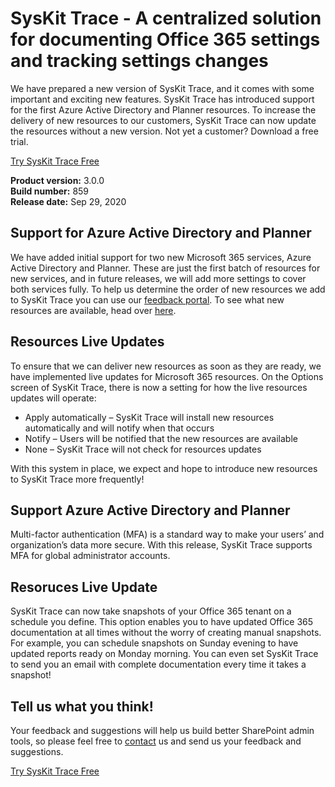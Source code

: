 # SysKit Trace - A centralized solution for documenting Office 365 settings and tracking settings changes


We have prepared a new version of SysKit Trace, and it comes with some important and exciting new features. SysKit Trace has introduced support for the first Azure Active Directory and Planner resources. To increase the delivery of new resources to our customers, SysKit Trace can now update the resources without a new version. Not yet a customer? Download a free trial.

[Try SysKit Trace Free](https://www.syskit.com/products/trace/download/)

**Product version:** 3.0.0  
**Build number:** 859  
**Release date:** Sep 29, 2020



## Support for Azure Active Directory and Planner

We have added initial support for two new Microsoft 365 services, Azure Active Directory and Planner. These are just the first batch of resources for new services, and in future releases, we will add more settings to cover both services fully. To help us determine the order of new resources we add to SysKit Trace you can use our [feedback portal](https://feedback.syskit.com/?project=TRACE). To see what new resources are available, head over [here](../report-overview).

## Resources Live Updates

To ensure that we can deliver new resources as soon as they are ready, we have implemented live updates for Microsoft 365 resources. On the Options screen of SysKit Trace, there is now a setting for how the live resources updates will operate:
- Apply automatically – SysKit Trace will install new resources automatically and will notify when that occurs
- Notify – Users will be notified that the new resources are available
- None – SysKit Trace will not check for resources updates

With this system in place, we expect and hope to introduce new resources to SysKit Trace more frequently!


## Support Azure Active Directory and Planner

Multi-factor authentication (MFA) is a standard way to make your users’ and organization’s data more secure. With this release, SysKit Trace supports MFA for global administrator accounts.

## Resoruces Live Update

SysKit Trace can now take snapshots of your Office 365 tenant on a schedule you define. This option enables you to have updated Office 365 documentation at all times without the worry of creating manual snapshots. For example, you can schedule snapshots on Sunday evening to have updated reports ready on Monday morning. You can even set SysKit Trace to send you an email with complete documentation every time it takes a snapshot!

## Tell us what you think! 

Your feedback and suggestions will help us build better SharePoint admin tools, so please feel free to [contact](https://feedback.syskit.com/?project=TRACE) us and send us your feedback and suggestions.

[Try SysKit Trace Free](https://www.syskit.com/products/trace/download/)
